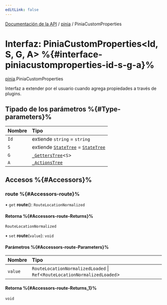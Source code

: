 ```yaml
---
editLink: false
---
```


[Documentación de la API](../index.md) / [pinia](../modules/pinia.md) / PiniaCustomProperties

# Interfaz: PiniaCustomProperties<Id, S, G, A\> %{#interface-piniacustomproperties-id-s-g-a}%

[pinia](../modules/pinia.md).PiniaCustomProperties

Interfaz a extender por el usuario cuando agrega propiedades a través de plugins.

## Tipado de los parámetros %{#Type-parameters}%

| Nombre | Tipo |
| :------ | :------ |
| `Id` | extiende `string` = `string` |
| `S` | extiende [`StateTree`](../modules/pinia.md#statetree) = [`StateTree`](../modules/pinia.md#statetree) |
| `G` | [`_GettersTree`](../modules/pinia.md#_getterstree)<`S`\> |
| `A` | [`_ActionsTree`](../modules/pinia.md#_actionstree) |

## Accesos %{#Accessors}%

### route %{#Accessors-route}%

• `get` **route**(): `RouteLocationNormalized`

#### Retorna %{#Accessors-route-Returns}%

`RouteLocationNormalized`

• `set` **route**(`value`): `void`

#### Parámetros %{#Accessors-route-Parameters}%

| Nombre | Tipo |
| :------ | :------ |
| `value` | `RouteLocationNormalizedLoaded` \| `Ref`<`RouteLocationNormalizedLoaded`\> |

#### Retorna %{#Accessors-route-Returns_1}%

`void`
